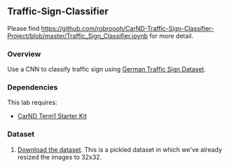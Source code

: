 ## Traffic-Sign-Classifier
Please find https://github.com/robroooh/CarND-Traffic-Sign-Classifier-Project/blob/master/Traffic_Sign_Classifier.ipynb for more detail. 

### Overview

Use a CNN to classify traffic sign using [German Traffic Sign Dataset](http://benchmark.ini.rub.de/?section=gtsrb&subsection=dataset).

### Dependencies
This lab requires:

* [CarND Term1 Starter Kit](https://github.com/udacity/CarND-Term1-Starter-Kit)

### Dataset

1. [Download the dataset](https://d17h27t6h515a5.cloudfront.net/topher/2016/November/581faac4_traffic-signs-data/traffic-signs-data.zip). This is a pickled dataset in which we've already resized the images to 32x32.
